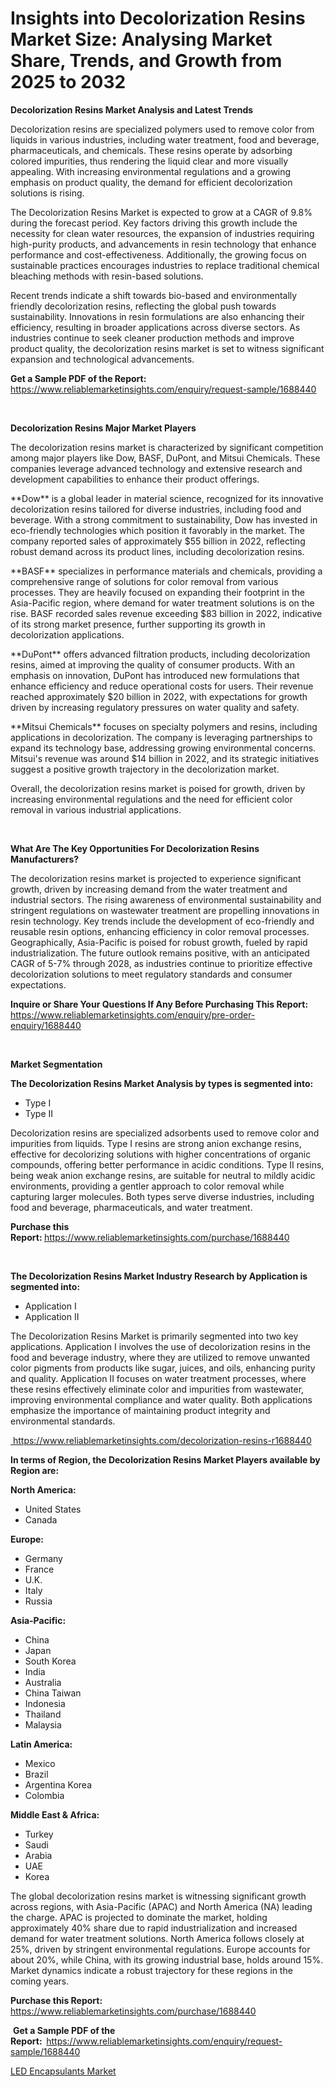<p><h1>Insights into Decolorization Resins Market Size: Analysing Market Share, Trends, and Growth from 2025 to 2032</h1></p><p><strong>Decolorization Resins Market Analysis and Latest Trends</strong></p>
<p><p>Decolorization resins are specialized polymers used to remove color from liquids in various industries, including water treatment, food and beverage, pharmaceuticals, and chemicals. These resins operate by adsorbing colored impurities, thus rendering the liquid clear and more visually appealing. With increasing environmental regulations and a growing emphasis on product quality, the demand for efficient decolorization solutions is rising.</p><p>The Decolorization Resins Market is expected to grow at a CAGR of 9.8% during the forecast period. Key factors driving this growth include the necessity for clean water resources, the expansion of industries requiring high-purity products, and advancements in resin technology that enhance performance and cost-effectiveness. Additionally, the growing focus on sustainable practices encourages industries to replace traditional chemical bleaching methods with resin-based solutions.</p><p>Recent trends indicate a shift towards bio-based and environmentally friendly decolorization resins, reflecting the global push towards sustainability. Innovations in resin formulations are also enhancing their efficiency, resulting in broader applications across diverse sectors. As industries continue to seek cleaner production methods and improve product quality, the decolorization resins market is set to witness significant expansion and technological advancements.</p></p>
<p><strong>Get a Sample PDF of the Report:&nbsp;</strong> <a href="https://www.reliablemarketinsights.com/enquiry/request-sample/1688440?utm_campaign=3031&utm_medium=2&utm_source=Github&utm_content=ia&utm_term=26032025&utm_id=decolorization-resins">https://www.reliablemarketinsights.com/enquiry/request-sample/1688440</a></p>
<p>&nbsp;</p>
<p><strong>Decolorization Resins Major Market Players</strong></p>
<p><p>The decolorization resins market is characterized by significant competition among major players like Dow, BASF, DuPont, and Mitsui Chemicals. These companies leverage advanced technology and extensive research and development capabilities to enhance their product offerings.</p><p>**Dow** is a global leader in material science, recognized for its innovative decolorization resins tailored for diverse industries, including food and beverage. With a strong commitment to sustainability, Dow has invested in eco-friendly technologies which position it favorably in the market. The company reported sales of approximately $55 billion in 2022, reflecting robust demand across its product lines, including decolorization resins.</p><p>**BASF** specializes in performance materials and chemicals, providing a comprehensive range of solutions for color removal from various processes. They are heavily focused on expanding their footprint in the Asia-Pacific region, where demand for water treatment solutions is on the rise. BASF recorded sales revenue exceeding $83 billion in 2022, indicative of its strong market presence, further supporting its growth in decolorization applications.</p><p>**DuPont** offers advanced filtration products, including decolorization resins, aimed at improving the quality of consumer products. With an emphasis on innovation, DuPont has introduced new formulations that enhance efficiency and reduce operational costs for users. Their revenue reached approximately $20 billion in 2022, with expectations for growth driven by increasing regulatory pressures on water quality and safety.</p><p>**Mitsui Chemicals** focuses on specialty polymers and resins, including applications in decolorization. The company is leveraging partnerships to expand its technology base, addressing growing environmental concerns. Mitsui's revenue was around $14 billion in 2022, and its strategic initiatives suggest a positive growth trajectory in the decolorization market.</p><p>Overall, the decolorization resins market is poised for growth, driven by increasing environmental regulations and the need for efficient color removal in various industrial applications.</p></p>
<p>&nbsp;</p>
<p><strong>What Are The Key Opportunities For Decolorization Resins Manufacturers?</strong></p>
<p><p>The decolorization resins market is projected to experience significant growth, driven by increasing demand from the water treatment and industrial sectors. The rising awareness of environmental sustainability and stringent regulations on wastewater treatment are propelling innovations in resin technology. Key trends include the development of eco-friendly and reusable resin options, enhancing efficiency in color removal processes. Geographically, Asia-Pacific is poised for robust growth, fueled by rapid industrialization. The future outlook remains positive, with an anticipated CAGR of 5-7% through 2028, as industries continue to prioritize effective decolorization solutions to meet regulatory standards and consumer expectations.</p></p>
<p><strong>Inquire or Share Your Questions If Any Before Purchasing This Report:</strong> <a href="https://www.reliablemarketinsights.com/enquiry/pre-order-enquiry/1688440?utm_campaign=3031&utm_medium=2&utm_source=Github&utm_content=ia&utm_term=26032025&utm_id=decolorization-resins">https://www.reliablemarketinsights.com/enquiry/pre-order-enquiry/1688440</a></p>
<p>&nbsp;</p>
<p><strong>Market Segmentation</strong></p>
<p><strong>The Decolorization Resins Market Analysis by types is segmented into:</strong></p>
<p><ul><li>Type I</li><li>Type II</li></ul></p>
<p><p>Decolorization resins are specialized adsorbents used to remove color and impurities from liquids. Type I resins are strong anion exchange resins, effective for decolorizing solutions with higher concentrations of organic compounds, offering better performance in acidic conditions. Type II resins, being weak anion exchange resins, are suitable for neutral to mildly acidic environments, providing a gentler approach to color removal while capturing larger molecules. Both types serve diverse industries, including food and beverage, pharmaceuticals, and water treatment.</p></p>
<p><strong>Purchase this Report:&nbsp;</strong><a href="https://www.reliablemarketinsights.com/purchase/1688440?utm_campaign=3031&utm_medium=2&utm_source=Github&utm_content=ia&utm_term=26032025&utm_id=decolorization-resins">https://www.reliablemarketinsights.com/purchase/1688440</a></p>
<p>&nbsp;</p>
<p><strong>The Decolorization Resins Market Industry Research by Application is segmented into:</strong></p>
<p><ul><li>Application I</li><li>Application II</li></ul></p>
<p><p>The Decolorization Resins Market is primarily segmented into two key applications. Application I involves the use of decolorization resins in the food and beverage industry, where they are utilized to remove unwanted color pigments from products like sugar, juices, and oils, enhancing purity and quality. Application II focuses on water treatment processes, where these resins effectively eliminate color and impurities from wastewater, improving environmental compliance and water quality. Both applications emphasize the importance of maintaining product integrity and environmental standards.</p></p>
<p><a href="https://www.reliablemarketinsights.com/decolorization-resins-r1688440?utm_campaign=3031&utm_medium=2&utm_source=Github&utm_content=ia&utm_term=26032025&utm_id=decolorization-resins">&nbsp;https://www.reliablemarketinsights.com/decolorization-resins-r1688440</a></p>
<p><strong>In terms of Region, the Decolorization Resins Market Players available by Region are:</strong></p>
<p>
    <p> <strong> North America: </strong>
        <ul>
            <li>United States</li>
            <li>Canada</li>
        </ul>
        </p> 
    <p> <strong> Europe: </strong>
        <ul>
            <li>Germany</li>
            <li>France</li>
            <li>U.K.</li>
            <li>Italy</li>
            <li>Russia</li>
        </ul>
        </p> 
    <p> <strong> Asia-Pacific: </strong>
        <ul>
            <li>China</li>
            <li>Japan</li>
            <li>South Korea</li>
            <li>India</li>
            <li>Australia</li>
            <li>China Taiwan</li>
            <li>Indonesia</li>
            <li>Thailand</li>
            <li>Malaysia</li>
        </ul>
        </p> 
    <p> <strong> Latin America: </strong>
        <ul>
            <li>Mexico</li>
            <li>Brazil</li>
            <li>Argentina Korea</li>
            <li>Colombia</li>
        </ul>
        </p> 
    <p> <strong> Middle East & Africa: </strong>
        <ul>
            <li>Turkey</li>
            <li>Saudi</li>
            <li>Arabia</li>
            <li>UAE</li>
            <li>Korea</li>
        </ul>
    </p>
    </p>
<p><p>The global decolorization resins market is witnessing significant growth across regions, with Asia-Pacific (APAC) and North America (NA) leading the charge. APAC is projected to dominate the market, holding approximately 40% share due to rapid industrialization and increased demand for water treatment solutions. North America follows closely at 25%, driven by stringent environmental regulations. Europe accounts for about 20%, while China, with its growing industrial base, holds around 15%. Market dynamics indicate a robust trajectory for these regions in the coming years.</p></p>
<p><strong>Purchase this Report: </strong><a href="https://www.reliablemarketinsights.com/purchase/1688440?utm_campaign=3031&utm_medium=2&utm_source=Github&utm_content=ia&utm_term=26032025&utm_id=decolorization-resins">https://www.reliablemarketinsights.com/purchase/1688440</a></p>
<p>&nbsp;<strong>Get a Sample PDF of the Report:&nbsp;&nbsp;</strong><a href="https://www.reliablemarketinsights.com/enquiry/request-sample/1688440?utm_campaign=3031&utm_medium=2&utm_source=Github&utm_content=ia&utm_term=26032025&utm_id=decolorization-resins">https://www.reliablemarketinsights.com/enquiry/request-sample/1688440</a></p>
<p><strong></strong></p>
<p><p><a href="https://github.com/akrachveslov/Market-Research-Report-List-1/blob/main/led-encapsulants-market.md?utm_campaign=3031&utm_medium=2&utm_source=Github&utm_content=ia&utm_term=26032025&utm_id=decolorization-resins">LED Encapsulants Market</a></p></p>